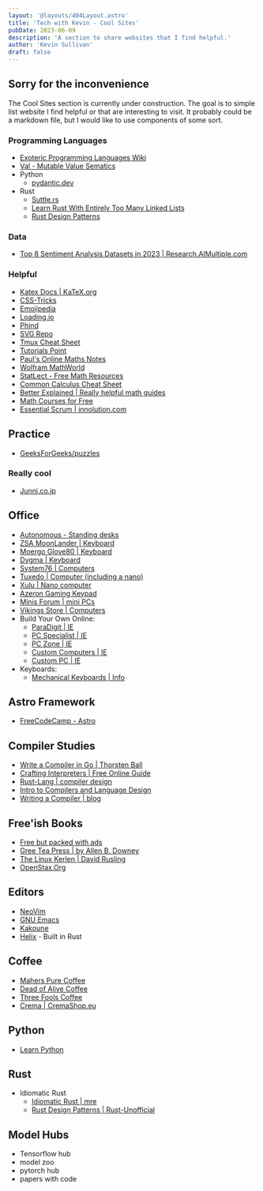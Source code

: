 ```yaml
---
layout: '@layouts/404Layout.astro'
title: 'Tech with Kevin - Cool Sites'
pubDate: 2023-06-09
description: 'A section to share websites that I find helpful.'
author: 'Kevin Sullivan'
draft: false
---
```


## Sorry for the inconvenience

The Cool Sites section is currently under construction. The goal is to simple list website I find helpful or that are interesting to visit. It probably could be a markdown file, but I would like to use components of some sort. 

### Programming Languages

+ [Exoteric Programming Languages Wiki](https://esolangs.org/wiki/Main_Page)
+ [Val - Mutable Value Sematics](https://www.val-lang.dev/)
+ Python
    + [pydantic.dev](https://docs.pydantic.dev/latest/)
+ Rust
    + [Suttle.rs](https://www.shuttle.rs/)
    + [Learn Rust With Entirely Too Many Linked Lists](https://rust-unofficial.github.io/too-many-lists/index.html)
    + [Rust Design Patterns](https://rust-unofficial.github.io/patterns/)

### Data

+ [Top 8 Sentiment Analysis Datasets in 2023 | Research.AIMultiple.com](https://research.aimultiple.com/sentiment-analysis-dataset/)

### Helpful

+ [Katex Docs | KaTeX.org](https://katex.org/docs/supported.html)
+ [CSS-Tricks](https://css-tricks.com/)
+ [Emojipedia](https://emojipedia.org/)
+ [Loading.io](https://loading.io/)
+ [Phind](https://www.phind.com/)
+ [SVG Repo](https://www.svgrepo.com/)
+ [Tmux Cheat Sheet](https://tmuxcheatsheet.com/)
+ [Tutorials Point](https://www.tutorialspoint.com/)
+ [Paul's Online Maths Notes](https://tutorial.math.lamar.edu/)
+ [Wolfram MathWorld](https://mathworld.wolfram.com/)
+ [StatLect - Free Math Resources](https://www.statlect.com/)
+ [Common Calculus Cheat Sheet](http://www.cheat-sheets.org/saved-copy/Common_Derivatives_Integrals.pdf)
+ [Better Explained | Really helpful math guides](https://betterexplained.com/)
+ [Math Courses for Free](https://www.freecodecamp.org/news/math-online-courses-from-worlds-top-universities/)
+ [Essential Scrum | innolution.com](https://innolution.com/essential-scrum/table-of-contents/preface)

## Practice

+ [GeeksForGeeks/puzzles](https://www.geeksforgeeks.org/puzzles/)

### Really cool

+ [Junni.co.jp](https://next.junni.co.jp/)

## Office

+ [Autonomous - Standing desks](https://www.autonomous.ai/en-IE)
+ [ZSA MoonLander | Keyboard](https://www.zsa.io/moonlander/buy)
+ [Moergo Glove80 | Keyboard](https://www.moergo.com/)
+ [Dygma | Keyboard](https://dygma.com/)
+ [System76 | Computers](https://system76.com/)
+ [Tuxedo | Computer (including a nano)](https://www.tuxedocomputers.com/)
+ [Xulu | Nano computer](https://xulu.store/)
+ [Azeron Gaming Keypad](https://www.azeron.eu/)
+ [Minis Forum | mini PCs](https://store.minisforum.de/collections/amd-ryzen-1)
+ [Vikings Store | Computers](https://store.vikings.net/en/)
+ Build Your Own Online:
    + [ParaDigit | IE](https://www.paradigit.ie/)
    + [PC Specialist | IE](https://www.pcspecialist.ie/build-your-own-pc/)
    + [PC Zone | IE](https://pczone.ie/)
    + [Custom Computers | IE](https://www.customcomputers.ie/build-your-own-pc/)
    + [Custom PC | IE](https://www.custompc.ie/)
+ Keyboards:
    + [Mechanical Keyboards | Info](https://www.mechanical-keyboard.org/switch-types/)

## Astro Framework

+ [FreeCodeCamp - Astro](https://www.freecodecamp.org/news/how-to-use-the-astro-ui-framework/)

## Compiler Studies

+ [Write a Compiler in Go | Thorsten Ball](https://compilerbook.com)
+ [Crafting Interpreters | Free Online Guide](https://craftinginterpreters.com/)
+ [Rust-Lang | compiler design](https://rust-hosted-langs.github.io/book/chapter-interp-compiler-design.html)
+ [Intro to Compilers and Language Design](www3.nd.edu/~dthain/compilerbook)
+ [Writing a Compiler | blog](https://norasandler.com/2017/11/29/Write-a-Compiler.html)

## Free'ish Books

+ [Free but packed with ads](https://freecomputerbooks.com/)
+ [Gree Tea Press | by Allen B. Downey](https://greenteapress.com/wp/)
+ [The Linux Kerlen | David Rusling](https://tldp.org/LDP/tlk/tlk.html)
+ [OpenStax.Org](https://openstax.org/)

## Editors

+ [NeoVim](https://neovim.io/)
+ [GNU Emacs](https://www.gnu.org/software/emacs/)
+ [Kakoune](https://kakoune.org/)
+ [Helix](https://helix-editor.com/) - Built in Rust

## Coffee

+ [Mahers Pure Coffee](https://maherspurecoffee.ie/)
+ [Dead of Alive Coffee](https://www.deadoralivecoffee.com/)
+ [Three Fools Coffee](https://threefoolscoffee.ie/)
+ [Crema | CremaShop.eu](https://www.cremashop.eu/en/)

## Python

+ [Learn Python](https://learnpython.org)

## Rust

+ Idiomatic Rust
    + [Idiomatic Rust | mre](https://github.com/mre/idiomatic-rust?tab=readme-ov-file)
    + [Rust Design Patterns | Rust-Unofficial](https://rust-unofficial.github.io/patterns/idioms/)

## Model Hubs
+ Tensorflow hub
+ model zoo
+ pytorch hub
+ papers with code
